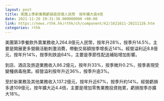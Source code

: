 ```yaml
---
layout: post
title: 美團上季新業務虧損逾百億人民幣　按年擴大逾4倍
date: 2021-11-26 19:31:38.000000000 +08:00
link: https://news.rthk.hk/rthk/ch/component/k2/1621611-20211126.htm
categories: rthk
---
```


美團第3季餐飲外賣業務收入264.8億元人民幣，按年升28%，按季升14.5%，主要是開展更多營銷活動刺激消費，帶動交易額按季增長近14%。經營溢利近8.8億元，按年升14%，按季則跌逾64%，主要是季節性配送補貼增加影響。

到店、酒店及旅遊業務收入86.2億元，按年升33%，按季微升0.2%，按季表現受變種病毒拖累。經營溢利按年升近36%，按季升逾3%。

至於新業務及其他業務收入137.2億元，按年升近67%，按季升約14%。經營虧損多達109億元，按年擴大近4.4倍，主要是增加零售業務投資拖累，虧損按季亦擴大18%。
